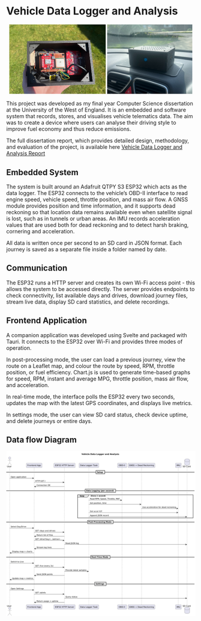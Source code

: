 # Vehicle Data Logger and Analysis

<p align="center">
  <img src="docs/Inside.jpeg" width="51%"/>
  <img src="docs/Outside.jpeg"  width="45%"/>
</p>

This project was developed as my final year Computer Science dissertation at the University of the West of England. It is an embedded and software system that records, stores, and visualises vehicle telematics data. The aim was to create a device where users can analyse their driving style to improve fuel economy and thus reduce emissions.

The full dissertation report, which provides detailed design, methodology, and evaluation of the project, is available here [Vehicle Data Logger and Analysis Report](docs/Report.pdf)

## Embedded System

The system is built around an Adafruit QTPY S3 ESP32 which acts as the data logger. The ESP32 connects to the vehicle’s OBD-II interface to read engine speed, vehicle speed, throttle position, and mass air flow. A GNSS module provides position and time information, and it supports dead reckoning so that location data remains available even when satellite signal is lost, such as in tunnels or urban areas. An IMU records acceleration values that are used both for dead reckoning and to detect harsh braking, cornering and acceleration.

All data is written once per second to an SD card in JSON format. Each journey is saved as a separate file inside a folder named by date.

## Communication

The ESP32 runs a HTTP server and creates its own Wi-Fi access point - this allows the system to be accessed directly. The server provides endpoints to check connectivity, list available days and drives, download journey files, stream live data, display SD card statistics, and delete recordings.

## Frontend Application

A companion application was developed using Svelte and packaged with Tauri. It connects to the ESP32 over Wi-Fi and provides three modes of operation.

In post-processing mode, the user can load a previous journey, view the route on a Leaflet map, and colour the route by speed, RPM, throttle position, or fuel efficiency. Chart.js is used to generate time-based graphs for speed, RPM, instant and average MPG, throttle position, mass air flow, and acceleration.

In real-time mode, the interface polls the ESP32 every two seconds, updates the map with the latest GPS coordinates, and displays live metrics.

In settings mode, the user can view SD card status, check device uptime, and delete journeys or entire days.

## Data flow Diagram
![](docs/SequenceDiagram.png)
